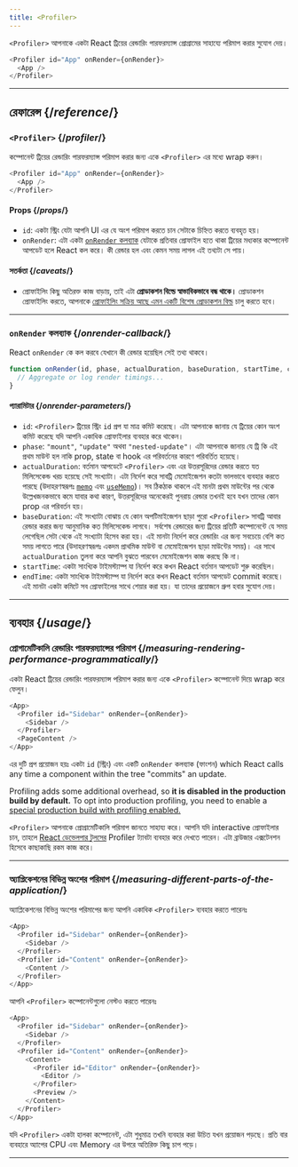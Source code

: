 ```yaml
---
title: <Profiler>
---
```


<Intro>

`<Profiler>` আপনাকে একটা React ট্রিয়ের রেন্ডারিং পারফরম্যান্স প্রোগ্রামের সাহায্যে পরিমাপ করার সুযোগ দেয়।

```js
<Profiler id="App" onRender={onRender}>
  <App />
</Profiler>
```

</Intro>

<InlineToc />

---

## রেফারেন্স {/*reference*/}

### `<Profiler>` {/*profiler*/}

কম্পোনেন্ট ট্রিয়ের রেন্ডারিং পারফরম্যান্স পরিমাপ করার জন্য একে `<Profiler>` এর মধ্যে wrap করুন।

```js
<Profiler id="App" onRender={onRender}>
  <App />
</Profiler>
```

#### Props {/*props*/}


* `id`: একটা স্ট্রিং যেটা আপনি UI এর যে অংশ পরিমাপ করতে চান সেটাকে চিহ্নিত করতে ব্যবহৃত হয়।
* `onRender`: এটা একটা [`onRender` কলব্যাক](#onrender-callback) যেটাকে প্রতিবার প্রোফাইল হতে থাকা ট্রিয়ের মধ্যকার কম্পোনেন্ট আপডেট হলে React কল করে। কী রেন্ডার হল এবং কেমন সময় লাগল এই তথ্যটা সে পায়।


#### সতর্কতা {/*caveats*/}

* প্রোফাইলিং কিছু অতিরক্ত কাজ বাড়ায়, তাই এটা **প্রোডাকশন বিল্ডে স্বাভাবিকভাবে বন্ধ থাকে।** প্রোডাকশন প্রোফাইলিং করতে, আপনাকে [প্রোফাইলিং সক্রিয় আছে এমন একটি বিশেষ প্রোডাকশন বিল্ড](https://fb.me/react-profiling) চালু করতে হবে।

---

### `onRender` কলব্যাক {/*onrender-callback*/}

React `onRender` কে কল করবে যেখানে কী রেন্ডার হয়েছিল সেই তথ্য থাকবে।

```js
function onRender(id, phase, actualDuration, baseDuration, startTime, commitTime) {
  // Aggregate or log render timings...
}
```

#### প্যারামিটার {/*onrender-parameters*/}

* `id`: `<Profiler>` ট্রিয়ের স্ট্রিং `id` প্রপ যা মাত্র কমিট করেছে। এটা আপনাকে জানায় যে ট্রিয়ের কোন অংশ কমিট করেছে যদি আপনি একাধিক প্রোফাইলার ব্যবহার করে থাকেন।
* `phase`: `"mount"`, `"update"` অথবা `"nested-update"`। এটা আপনাকে জানায় যে ট্রি কি এই প্রথম মাউন্ট হল নাকি prop, state বা hook এর পরিবর্তনের কারণে পরিবর্তিত হয়েছে।
* `actualDuration`: বর্তমান আপডেটে `<Profiler>` এবং এর উত্তরসূরিদের রেন্ডার করতে যত মিলিসেকেন্ড খরচ হয়েছে সেই সংখ্যাটা। এটা নির্দেশ করে সাবট্রি মেমোইজেশন কতটা ভালভাবে ব্যবহার করতে পারছে (উদাহরণস্বরূপঃ [`memo`](/reference/react/memo) এবং [`useMemo`](/reference/react/useMemo))। সব ঠিকঠাক থাকলে এই মানটা প্রথম মাউন্টের পর থেকে উল্লেখজনকভাবে কমে যাবার কথা কারণ, উত্তরসূরিদের অনেকেরই পুনরায় রেন্ডার তখনই হবে যখন তাদের কোন prop এর পরিবর্তন হয়।
* `baseDuration`: এই সংখ্যাটা বোঝায় যে কোন অপটিমাইজেশন ছাড়া পুরো `<Profiler>` সাবট্রি আবার রেন্ডার করার জন্য আনুমানিক কত মিলিসেকেন্ড লাগবে। সর্বশেষ  রেন্ডারের জন্য ট্রিয়ের প্রতিটি কম্পোনেন্টে যে সময় লেগেছিল সেটা থেকে এই সংখ্যাটা হিসেব করা হয়। এই মানটা নির্দেশ করে রেন্ডারিং এর জন্য সবচেয়ে বেশি কত সময় লাগতে পারে (উদাহরণস্বরূপঃ একদম প্রাথমিক মাউন্ট বা মেমোইজেশন ছাড়া মাউন্টের সময়)। এর সাথে `actualDuration` তুলনা করে আপনি বুঝতে পারবেন  মেমোইজেশন কাজ করছে কি না।
* `startTime`: একটা সাংখ্যিক টাইমস্ট্যাম্প যা নির্দেশ করে কখন React বর্তমান আপডেট শুরু করেছিল।
* `endTime`: একটা সাংখ্যিক টাইমস্ট্যাম্প যা নির্দেশ করে কখন React বর্তমান আপডেট commit করেছে। এই মানটা একটা কমিটে সব প্রোফাইলের সাথে শেয়ার করা হয়। যা তাদের প্রয়োজনে গ্রুপ হবার সুযোগ দেয়।

---

## ব্যবহার {/*usage*/}

### প্রোগামেটিকালি রেন্ডারিং পারফরম্যান্সের পরিমাপ {/*measuring-rendering-performance-programmatically*/}

একটা React ট্রিয়ের রেন্ডারিং পারফরম্যান্স পরিমাপ করার জন্য একে `<Profiler>` কম্পোনেন্ট দিয়ে wrap করে ফেলুন।

```js {2,4}
<App>
  <Profiler id="Sidebar" onRender={onRender}>
    <Sidebar />
  </Profiler>
  <PageContent />
</App>
```

এর দুটি প্রপ প্রয়োজন হয়ঃ একটা `id` (স্ট্রিং) এবং একটি `onRender` কলব্যাক (ফাংশন) which React calls any time a component within the tree "commits" an update.

<Pitfall>

Profiling adds some additional overhead, so **it is disabled in the production build by default.** To opt into production profiling, you need to enable a [special production build with profiling enabled.](https://fb.me/react-profiling)

</Pitfall>

<Note>

`<Profiler>` আপনাকে প্রোগ্রামেটিকালি পরিমাপ জানতে সাহায্য করে। আপনি যদি interactive প্রোফাইলার চান, তাহলে [React ডেভেলপার টুলসের](/learn/react-developer-tools) Profiler ট্যাবটা ব্যবহার করে দেখতে পারেন। এটা ব্রাউজার এক্সটেনশন হিসেবে কাছাকাছি রকম কাজ করে।

</Note>

---

### অ্যাপ্লিকেশনের বিভিন্ন অংশের পরিমাপ {/*measuring-different-parts-of-the-application*/}

অ্যাপ্লিকেশনের বিভিন্ন অংশের পরিমাপের জন্য আপনি একাধিক `<Profiler>` ব্যবহার করতে পারেনঃ

```js {5,7}
<App>
  <Profiler id="Sidebar" onRender={onRender}>
    <Sidebar />
  </Profiler>
  <Profiler id="Content" onRender={onRender}>
    <Content />
  </Profiler>
</App>
```

আপনি `<Profiler>` কম্পোনেন্টগুলো নেস্টও করতে পারেনঃ

```js {5,7,9,12}
<App>
  <Profiler id="Sidebar" onRender={onRender}>
    <Sidebar />
  </Profiler>
  <Profiler id="Content" onRender={onRender}>
    <Content>
      <Profiler id="Editor" onRender={onRender}>
        <Editor />
      </Profiler>
      <Preview />
    </Content>
  </Profiler>
</App>
```

যদি `<Profiler>` একটা হালকা কম্পোনেন্ট, এটা শুধুমাত্র তখনি ব্যবহার করা উচিত যখন প্রয়োজন পড়ছে। প্রতি বার ব্যবহারে অ্যাপের CPU এবং Memory এর উপরে অতিরিক্ত কিছু চাপ পড়ে।

---

